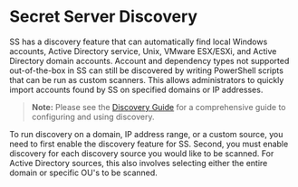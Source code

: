 [title]: # (Secret Server Discovery)
[tags]: # (Discovery)
[priority]: # (1500)

# Secret Server Discovery

SS has a discovery feature that can automatically find local Windows accounts, Active Directory service, Unix, VMware ESX/ESXi, and Active Directory domain accounts. Account and dependency types not supported out-of-the-box in SS can still be discovered by writing PowerShell scripts that can be run as custom scanners. This allows administrators to quickly import accounts found by SS on specified domains or IP addresses.

> **Note:** Please see the [Discovery Guide](https://updates.thycotic.net/link.ashx?SecretServerDiscoveryGuide) for a comprehensive guide to configuring and using discovery.

To run discovery on a domain, IP address range, or a custom source, you need to first enable the discovery feature for SS. Second, you must enable discovery for each discovery source you would like to be scanned. For Active Directory sources, this also involves selecting either the entire domain or specific OU's to be scanned.
